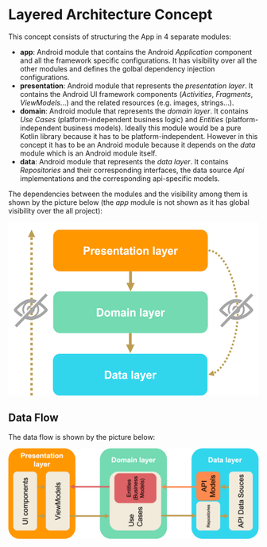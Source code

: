# Layered Architecture Concept

This concept consists of structuring the App in 4 separate modules:
* **app**: Android module that contains the Android _Application_ component and all the framework specific configurations. It has visibility over all the other modules and defines the golbal dependency injection configurations.
* **presentation**: Android module that represents the _presentation layer_. It contains the Android UI framework components (_Activities_, _Fragments_, _ViewModels_...) and the related resources (e.g. images, strings...).
* **domain**: Android module that represents the _domain layer_. It contains _Use Cases_ (platform-independent business logic) and _Entities_ (platform-independent business models). Ideally this module would be a pure Kotlin library because it has to be platform-independent. However in this concept it has to be an Android module because it depends on the _data_ module which is an Android module itself.
* **data**: Android module that represents the _data layer_. It contains _Repositories_ and their corresponding interfaces, the data source _Api_ implementations and the corresponding api-specific models. 


The dependencies between the modules and the visibility among them is shown by the picture below (the _app_ module is not shown as it has global visibility over the all project):

<img src="pictures/layered architecture - modules dependencies.png" height="350">


## Data Flow

The data flow is shown by the picture below:

<img src="pictures/layered architecture - data flow.png">
